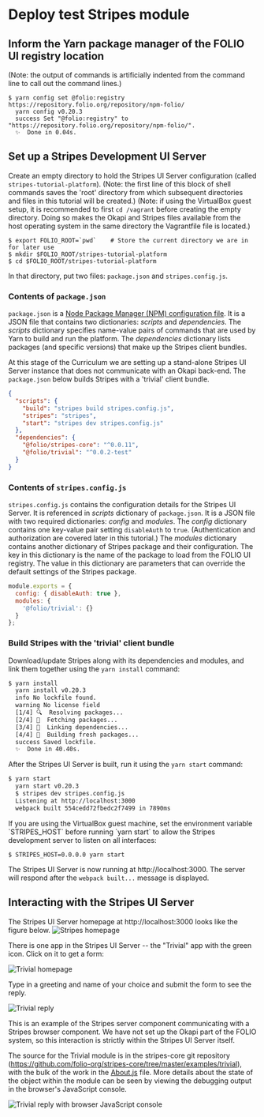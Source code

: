 # Deploy test Stripes module

## Inform the Yarn package manager of the FOLIO UI registry location
(Note: the output of commands is artificially indented from the command line to call out the command lines.)
```
$ yarn config set @folio:registry https://repository.folio.org/repository/npm-folio/
  yarn config v0.20.3
  success Set "@folio:registry" to "https://repository.folio.org/repository/npm-folio/".
  ✨  Done in 0.04s.
```

## Set up a Stripes Development UI Server

Create an empty directory to hold the Stripes UI Server configuration (called `stripes-tutorial-platform`).
(Note: the first line of this block of shell commands saves the 'root' directory from which subsequent directories and files in this tutorial will be created.)
(Note: if using the VirtualBox guest setup, it is recommended to first `cd /vagrant` before creating the empty directory. Doing so makes the Okapi and Stripes files available from the host operating system in the same directory the Vagrantfile file is located.)

```shell
$ export FOLIO_ROOT=`pwd`    # Store the current directory we are in for later use
$ mkdir $FOLIO_ROOT/stripes-tutorial-platform
$ cd $FOLIO_ROOT/stripes-tutorial-platform
```

In that directory, put two files: `package.json` and `stripes.config.js`.

### Contents of `package.json`

`package.json` is a [Node Package Manager (NPM) configuration file](https://docs.npmjs.com/files/package.json).
It is a JSON file that contains two dictionaries: _scripts_ and _dependencies_.
The _scripts_ dictionary specifies name-value pairs of commands that are used by Yarn to build and run the platform.
The _dependencies_ dictionary lists packages (and specific versions) that make up the Stripes client bundles.

At this stage of the Curriculum we are setting up a stand-alone Stripes UI Server instance that does not communicate with an Okapi back-end.
The `package.json` below builds Stripes with a 'trivial' client bundle.

```json
{
  "scripts": {
    "build": "stripes build stripes.config.js",
    "stripes": "stripes",
    "start": "stripes dev stripes.config.js"
  },
  "dependencies": {
    "@folio/stripes-core": "^0.0.11",
    "@folio/trivial": "^0.0.2-test"
  }
}
```

### Contents of `stripes.config.js`
`stripes.config.js` contains the configuration details for the Stripes UI Server.
It is referenced in _scripts_ dictionary of `package.json`.
It is a JSON file with two required dictionaries: _config_ and _modules_.
The _config_ dictionary contains one key-value pair setting `disableAuth` to `true`.
(Authentication and authorization are covered later in this tutorial.)
The _modules_ dictionary contains another dictionary of Stripes package and their configuration.
The key in this dictionary is the name of the package to load from the FOLIO UI registry.
The value in this dictionary are parameters that can override the default settings of the Stripes package.

```javascript
module.exports = {
  config: { disableAuth: true },
  modules: {
    '@folio/trivial': {}
  }
};
```
### Build Stripes with the 'trivial' client bundle

Download/update Stripes along with its dependencies and modules, and link them together using the `yarn install` command:

```bash
$ yarn install
  yarn install v0.20.3
  info No lockfile found.
  warning No license field
  [1/4] 🔍  Resolving packages...
  [2/4] 🚚  Fetching packages...
  [3/4] 🔗  Linking dependencies...
  [4/4] 📃  Building fresh packages...
  success Saved lockfile.
  ✨  Done in 40.40s.
```

After the Stripes UI Server is built, run it using the `yarn start` command:

```bash
$ yarn start
  yarn start v0.20.3
  $ stripes dev stripes.config.js
  Listening at http://localhost:3000
  webpack built 554cedd72fbedc2f7499 in 7890ms
```

<div class="vagrant-note" markdown="1">
If you are using the VirtualBox guest machine, set the environment variable
`STRIPES_HOST` before running `yarn start` to allow the Stripes development
server to listen on all interfaces:

    $ STRIPES_HOST=0.0.0.0 yarn start

The Stripes UI Server is now running at http://localhost:3000.
The server will respond after the `webpack built...` message is displayed.
</div>

## Interacting with the Stripes UI Server

The Stripes UI Server homepage at http://localhost:3000 looks like the figure below.
![Stripes homepage](pics/01_Stripes_homepage.png)

There is one app in the Stripes UI Server -- the "Trivial" app with the green icon.  Click on it to get a form:

![Trivial homepage](pics/01_Trivial_homepage.png)

Type in a greeting and name of your choice and submit the form to see the reply.

![Trivial reply](pics/01_Trivial_reply.png)

This is an example of the Stripes server component communicating with a Stripes browser component.
We have not set up the Okapi part of the FOLIO system, so this interaction is strictly within the Stripes UI Server itself.

The source for the Trivial module is in the stripes-core git repository (https://github.com/folio-org/stripes-core/tree/master/examples/trivial), with the bulk of the work in the [About.js](https://github.com/folio-org/stripes-core/blob/master/examples/trivial/About.js) file.
More details about the state of the object within the module can be seen by viewing the debugging output in the browser's JavaScript console.

![Trivial reply with browser JavaScript console](pics/01_Trivial_reply_with_js_console.png)
